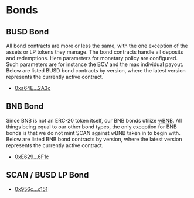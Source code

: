 # Bonds

## BUSD Bond

All bond contracts are more or less the same, with the one exception of the
assets or LP tokens they manage. The bond contracts handle all deposits and
redemptions. Here parameters for monetary policy are configured. Such parameters
are for instance the
[BCV](https://docs.scandao.com/references/glossary#bcv) and the max
individual payout. Below are listed BUSD bond contracts by version, where the
latest version represents the currently active contract.

- [0xa64E...2A3c](https://bscscan.com/address/0x0b49c90BEf4912211F27e3Bab75d9036D71DB93C)

## BNB Bond

Since BNB is not an ERC-20 token itself, our BNB bonds utilize
[wBNB](https://wbnb.io/). All things being equal to our other bond types, the
only exception for BNB bonds is that we do not mint SCAN against wBNB taken in to
begin with. Below are listed BNB bond contracts by version, where the latest
version represents the currently active contract.

- [0xE629...6F1c](https://bscscan.com/address/0xeE710F9CC7683f844a7dBc7416deE41010aAFc41)

## SCAN / BUSD LP Bond

- [0x956c...c151](https://bscscan.com/address/0xbD4e58e19c96CC9889375DC5A9Cc0309E430627D)
